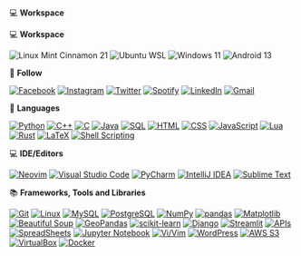 💻 **Workspace**

💻 **Workspace**

![Linux Mint Cinnamon 21](https://img.shields.io/badge/Linux%20Mint%20Cinnamon%2021-87CF3E?style=for-the-badge&logo=Linux%20Mint&logoColor=white)
![Ubuntu WSL](https://img.shields.io/badge/Ubuntu%20WSL-orange?style=for-the-badge&logo=Ubuntu&logoColor=white)
![Windows 11](https://img.shields.io/badge/Windows%2011-%230079d5.svg?style=for-the-badge&logo=Windows%2011&logoColor=white)
![Android 13](https://img.shields.io/badge/Android%2013-3DDC84?style=for-the-badge&logo=android&logoColor=white)

💬 **Follow**

[![Facebook](https://img.shields.io/badge/Facebook-%231877F2.svg?style=for-the-badge&logo=Facebook&logoColor=white)](https://www.facebook.com/Horisyo/)
[![Instagram](https://img.shields.io/badge/Instagram-%23E4405F.svg?style=for-the-badge&logo=Instagram&logoColor=white)](https://www.instagram.com/jrzvnn_/)
[![Twitter](https://img.shields.io/badge/Twitter-%231DA1F2.svg?style=for-the-badge&logo=Twitter&logoColor=white)](https://twitter.com/jrz_studies)
[![Spotify](https://img.shields.io/badge/Spotify-%231ED760.svg?style=for-the-badge&logo=Spotify&logoColor=white)](https://open.spotify.com/user/217td4qrc6mzqjodfalmzjpdi?si=b93099b9078c4ccb)
[![LinkedIn](https://img.shields.io/badge/LinkedIn-%230077B5.svg?style=for-the-badge&logo=LinkedIn&logoColor=white)](https://www.linkedin.com/in/jrz-vnn/)
[![Gmail](https://img.shields.io/badge/Gmail-D14836?style=for-the-badge&logo=gmail&logoColor=white)](mailto:jrzvnn@gmail.com)

📓 **Languages**

[![Python](https://img.shields.io/badge/Python-%233776AB.svg?style=for-the-badge&logo=Python&logoColor=white)](https://www.python.org/)
[![C++](https://img.shields.io/badge/C++-%2300599C.svg?style=for-the-badge&logo=C%2B%2B&logoColor=white)](https://isocpp.org/)
[![C](https://img.shields.io/badge/C-%2300599C.svg?style=for-the-badge&logo=C&logoColor=white)](https://en.wikipedia.org/wiki/C_(programming_language))
[![Java](https://img.shields.io/badge/Java-%23ED8B00.svg?style=for-the-badge&logo=Java&logoColor=white)](https://www.java.com/)
[![SQL](https://img.shields.io/badge/SQL-%2300F.svg?style=for-the-badge&logo=MySQL&logoColor=white)](https://en.wikipedia.org/wiki/SQL)
[![HTML](https://img.shields.io/badge/HTML-%23E34F26.svg?style=for-the-badge&logo=HTML5&logoColor=white)](https://developer.mozilla.org/en-US/docs/Web/HTML)
[![CSS](https://img.shields.io/badge/CSS-%231572B6.svg?style=for-the-badge&logo=CSS3&logoColor=white)](https://developer.mozilla.org/en-US/docs/Web/CSS)
[![JavaScript](https://img.shields.io/badge/JavaScript-%23F7DF1E.svg?style=for-the-badge&logo=JavaScript&logoColor=white)](https://developer.mozilla.org/en-US/docs/Web/JavaScript)
[![Lua](https://img.shields.io/badge/Lua-%232C2D72.svg?style=for-the-badge&logo=Lua&logoColor=white)](https://www.lua.org/)
[![Rust](https://img.shields.io/badge/Rust-%23000000.svg?style=for-the-badge&logo=Rust&logoColor=white)](https://www.rust-lang.org/)
[![LaTeX](https://img.shields.io/badge/LaTeX-%23008080.svg?style=for-the-badge&logo=LaTeX&logoColor=white)](https://www.latex-project.org/)
[![Shell Scripting](https://img.shields.io/badge/Shell%20Scripting-%2300A7E7.svg?style=for-the-badge&logo=GNU%20Bash&logoColor=white)](https://www.gnu.org/software/bash/)

💻 **IDE/Editors**

[![Neovim](https://img.shields.io/badge/Neovim-%2357A143.svg?style=for-the-badge&logo=Neovim&logoColor=white)](https://neovim.io/)
[![Visual Studio Code](https://img.shields.io/badge/Visual%20Studio%20Code-%23007ACC.svg?style=for-the-badge&logo=Visual%20Studio%20Code&logoColor=white)](https://code.visualstudio.com/)
[![PyCharm](https://img.shields.io/badge/PyCharm-%23000000.svg?style=for-the-badge&logo=PyCharm&logoColor=white)](https://www.jetbrains.com/pycharm/)
[![IntelliJ IDEA](https://img.shields.io/badge/IntelliJ%20IDEA-%23000000.svg?style=for-the-badge&logo=IntelliJ%20IDEA&logoColor=white)](https://www.jetbrains.com/idea/)
[![Sublime Text](https://img.shields.io/badge/Sublime%20Text-%23FF9800.svg?style=for-the-badge&logo=Sublime%20Text&logoColor=white)](https://www.sublimetext.com/)

📚 **Frameworks, Tools and Libraries**

[![Git](https://img.shields.io/badge/Git-%23F05032.svg?style=for-the-badge&logo=Git&logoColor=white)](https://git-scm.com/)
[![Linux](https://img.shields.io/badge/Linux-%23FCC624.svg?style=for-the-badge&logo=Linux&logoColor=black)](https://www.linux.org/)
[![MySQL](https://img.shields.io/badge/MySQL-%234479A1.svg?style=for-the-badge&logo=MySQL&logoColor=white)](https://www.mysql.com/)
[![PostgreSQL](https://img.shields.io/badge/PostgreSQL-%23336791.svg?style=for-the-badge&logo=PostgreSQL&logoColor=white)](https://www.postgresql.org/)
[![NumPy](https://img.shields.io/badge/NumPy-%23013243.svg?style=for-the-badge&logo=NumPy&logoColor=white)](https://numpy.org/)
[![pandas](https://img.shields.io/badge/pandas-%23150458.svg?style=for-the-badge&logo=pandas&logoColor=white)](https://pandas.pydata.org/)
[![Matplotlib](https://img.shields.io/badge/Matplotlib-%23FF7400.svg?style=for-the-badge&logo=Matplotlib&logoColor=white)](https://matplotlib.org/)
[![Beautiful Soup](https://img.shields.io/badge/Beautiful%20Soup-%23E34F26.svg?style=for-the-badge&logo=Beautiful%20Soup&logoColor=white)](https://www.crummy.com/software/BeautifulSoup/)
[![GeoPandas](https://img.shields.io/badge/GeoPandas-%237A7A7A.svg?style=for-the-badge&logo=GeoPandas&logoColor=white)](https://geopandas.org/)
[![scikit-learn](https://img.shields.io/badge/scikit--learn-%23F7931E.svg?style=for-the-badge&logo=scikit-learn&logoColor=white)](https://scikit-learn.org/)
[![Django](https://img.shields.io/badge/Django-%23092E20.svg?style=for-the-badge&logo=Django&logoColor=white)](https://www.djangoproject.com/)
[![Streamlit](https://img.shields.io/badge/Streamlit-%23FF4B4B.svg?style=for-the-badge&logo=Streamlit&logoColor=white)](https://streamlit.io/)
[![APIs](https://img.shields.io/badge/APIs-%23000000.svg?style=for-the-badge&logo=APIs&logoColor=white)](https://en.wikipedia.org/wiki/Application_programming_interface)
[![SpreadSheets](https://img.shields.io/badge/SpreadSheets-%231B5E20.svg?style=for-the-badge&logo=Google%20Sheets&logoColor=white)](https://www.google.com/sheets/about/)
[![Jupyter Notebook](https://img.shields.io/badge/Jupyter%20Notebook-%23F37626.svg?style=for-the-badge&logo=Jupyter&logoColor=white)](https://jupyter.org/)
[![Vi/Vim](https://img.shields.io/badge/Vi%2FVim-%23019733.svg?style=for-the-badge&logo=Vim&logoColor=white)](https://www.vim.org/)
[![WordPress](https://img.shields.io/badge/WordPress-%2321759B.svg?style=for-the-badge&logo=WordPress&logoColor=white)](https://wordpress.org/)
[![AWS S3](https://img.shields.io/badge/AWS%20S3-%23FF9900.svg?style=for-the-badge&logo=Amazon%20AWS&logoColor=white)](https://aws.amazon.com/s3/)
[![VirtualBox](https://img.shields.io/badge/VirtualBox-%23000000.svg?style=for-the-badge&logo=VirtualBox&logoColor=white)](https://www.virtualbox.org/)
[![Docker](https://img.shields.io/badge/Docker-%232496ED.svg?style=for-the-badge&logo=Docker&logoColor=white)](https://www.docker.com/)



